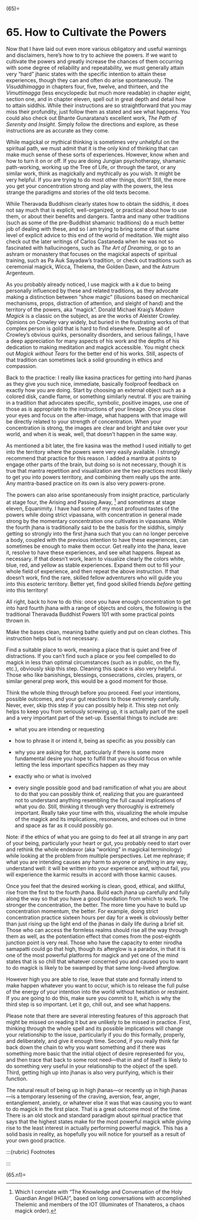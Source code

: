 

(65)=

# 65. How to Cultivate the Powers



Now that I have laid out even more various obligatory and useful warnings and disclaimers, here’s how to try to achieve the powers. If we want to cultivate the powers and greatly increase the chances of them occurring with some degree of reliability and repeatability, we must generally attain very “hard” jhanic states with the specific intention to attain these experiences, though they can and often do arise spontaneously. The *Visuddhimagga* in chapters four, five, twelve, and thirteen, and the *Vimuttimagga* (less encyclopedic but much more readable) in chapter eight, section one, and in chapter eleven, spell out in great depth and detail how to attain siddhis. While their instructions are so straightforward that you may miss their profundity, just follow them as stated and see what happens. You could also check out Bhante Gunaratana’s excellent work, *The Path of Serenity and Insight*. Simply follow the directions and explore, as these instructions are as accurate as they come.

While magickal or mythical thinking is sometimes very unhelpful on the spiritual path, we must admit that it is the only kind of thinking that can make much sense of these sorts of experiences. However, know when and how to turn it on or off. If you are doing Jungian psychotherapy, shamanic path-working, working up the Tree of Life, or through the tarot, or any similar work, think as magickally and mythically as you wish. It might be very helpful. If you are trying to do most other things, don’t! Still, the more you get your concentration strong and play with the powers, the less strange the paradigms and stories of the old texts become.

While Theravada Buddhism clearly states how to obtain the siddhis, it does not say much that is explicit, well-organized, or practical about how to use them, or about their benefits and dangers. Tantra and many other traditions (such as some of the pre-Buddhist shamanic traditions) do a much better job of dealing with these, and so I am trying to bring some of that same level of explicit advice to this end of the world of meditation. We might also check out the later writings of Carlos Castaneda when he was not so fascinated with hallucinogens, such as *The Art of Dreaming*, or go to an ashram or monastery that focuses on the magickal aspects of spiritual training, such as Pa Auk Sayadaw’s tradition, or check out traditions such as ceremonial magick, Wicca, Thelema, the Golden Dawn, and the Astrum Argenteum.

As you probably already noticed, I use magick with a *k* due to being personally influenced by these and related traditions, as they advocate making a distinction between “show magic” (illusions based on mechanical mechanisms, props, distraction of attention, and sleight of hand) and the territory of the powers, aka “magick”. Donald Michael Kraig’s *Modern Magick* is a classic on the subject, as are the works of Aleister Crowley. Opinions on Crowley vary widely, but buried in the frustrating works of that complex person is gold that is hard to find elsewhere. Despite all of Crowley’s obvious quirks, personality disorders, and serious failings, I have a deep appreciation for many aspects of his work and the depths of his dedication to making meditation and magick accessible. You might check out *Magick without Tears* for the better end of his works. Still, aspects of that tradition can sometimes lack a solid grounding in ethics and compassion.

Back to the practice: I really like kasina practices for getting into hard jhanas as they give you such nice, immediate, basically foolproof feedback on exactly how you are doing. Start by choosing an external object such as a colored disk, candle flame, or something similarly neutral. If you are training in a tradition that advocates specific, symbolic, positive images, use one of those as is appropriate to the instructions of your lineage. Once you close your eyes and focus on the after-image, what happens with that image will be directly related to your strength of concentration. When your concentration is strong, the images are clear and bright and take over your world, and when it is weak, well, that doesn’t happen in the same way.

As mentioned a bit later, the fire kasina was the method I used initially to get into the territory where the powers were very easily available. I strongly recommend that practice for this reason. I added a mantra at points to engage other parts of the brain, but doing so is not necessary, though it is true that mantra repetition and visualization are the two practices most likely to get you into powers territory, and combining them really ups the ante. Any mantra-based practice on its own is also very powers-prone.

The powers can also arise spontaneously from insight practice, particularly at stage four, the Arising and Passing Away, [^1] and sometimes at stage eleven, Equanimity. I have had some of my most profound tastes of the powers while doing strict vipassana, with concentration in general made strong by the momentary concentration one cultivates in vipassana. While the fourth jhana is traditionally said to be the basis for the siddhis, simply getting so strongly into the first jhana such that you can no longer perceive a body, coupled with the previous intention to have these experiences, can sometimes be enough to make them occur. Get really into the jhana, leave it, resolve to have these experiences, and see what happens. Repeat as necessary. If that doesn’t work, learn to visualize clearly the colors white, blue, red, and yellow as stable experiences. Expand them out to fill your whole field of experience, and then repeat the above instruction. If that doesn’t work, find the rare, skilled fellow adventurers who will guide you into this esoteric territory. Better yet, find good skilled friends *before* getting into this territory!

All right, back to how to do this: once you have enough concentration to get into hard fourth jhana with a range of objects and colors, the following is the traditional Theravada Buddhist Powers 101 with some practical points thrown in.

Make the bases clean, meaning bathe quietly and put on clean clothes. This instruction helps but is not necessary.

Find a suitable place to work, meaning a place that is quiet and free of distractions. If you can’t find such a place or you feel compelled to do magick in less than optimal circumstances (such as in public, on the fly, etc.), obviously skip this step. Cleaning this space is also very helpful. Those who like banishings, blessings, consecrations, circles, prayers, or similar general prep work, this would be a good moment for those.

Think the whole thing through before you proceed. Feel your intentions, possible outcomes, and your gut reactions to those extremely carefully. Never, ever, skip this step if you can possibly help it. This step not only helps to keep you from seriously screwing up, it is actually part of the spell and a very important part of the set-up. Essential things to include are:


* what you are intending or requesting

* how to phrase it or intend it, being as specific as you possibly can

* why you are asking for that, particularly if there is some more fundamental desire you hope to fulfill that you should focus on while letting the less important specifics happen as they may

* exactly who or what is involved

* every single possible good and bad ramification of what you are about to do that you can possibly think of, realizing that you are guaranteed not to understand anything resembling the full causal implications of what you do. Still, thinking it through very thoroughly is extremely important. Really take your time with this, visualizing the whole impulse of the magick and its implications, resonances, and echoes out in time and space as far as it could possibly go.



Note: if the ethics of what you are going to do feel at all strange in any part of your being, particularly your heart or gut, you probably need to start over and rethink the whole endeavor (aka “working” in magickal terminology) while looking at the problem from multiple perspectives. Let me rephrase; if what you are intending causes any harm to anyone or anything in any way, understand well: it will be written into your experience and, without fail, you will experience the karmic results in accord with those karmic causes.

Once you feel that the desired working is clean, good, ethical, and skillful, rise from the first to the fourth jhana. Build each jhana up carefully and fully along the way so that you have a good foundation from which to work. The stronger the concentration, the better. The more time you have to build up concentration momentum, the better. For example, doing strict concentration practice sixteen hours per day for a week is obviously better than just rising up the light end of the jhanas in daily life during a brief sit. Those who can access the formless realms should rise all the way through them as well, as the potentiation effect that comes from the post-eighth junction point is very real. Those who have the capacity to enter nirodha samapatti could go that high, though its afterglow is a paradox, in that it is one of the most powerful platforms for magick and yet one of the mind states that is so chill that whatever concerned you and caused you to want to do magick is likely to be swamped by that same long-lived afterglow.

However high you are able to rise, leave that state and formally intend to make happen whatever you want to occur, which is to release the full pulse of the energy of your intention into the world without hesitation or restraint. If you are going to do this, make sure you commit to it, which is why the third step is so important. Let it go, chill out, and see what happens.

Please note that there are several interesting features of this approach that might be missed on reading it but are unlikely to be missed in practice. First, thinking through the whole spell and its possible implications will change your relationship to the issue, particularly if you do this formally, properly, and deliberately, and give it enough time. Second, if you really think far back down the chain to why you want something and if there was something more basic that the initial object of desire represented for you, and then trace that back to some root need—that in and of itself is likely to do something very useful in your relationship to the object of the spell. Third, getting high up into jhanas is also very purifying, which is their function.

The natural result of being up in high jhanas­—or recently up in high jhanas—is a temporary lessening of the craving, aversion, fear, anger, entanglement, anxiety, or whatever else it was that was causing you to want to do magick in the first place. That is a great outcome most of the time. There is an old stock and standard paradigm about spiritual practice that says that the highest states make for the most powerful magick while giving rise to the least interest in actually performing powerful magick. This has a solid basis in reality, as hopefully you will notice for yourself as a result of your own good practice.

:::{rubric} Footnotes

:::


(65.n1)=

[^1]:Which I correlate with “The Knowledge and Conversation of the Holy Guardian Angel (HGA)”, based on long conversations with accomplished Thelemic and members of the IOT (Illuminates of Thanateros, a chaos magick order).
